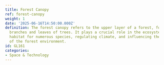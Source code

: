 ```yaml
---
title: Forest Canopy
ref: forest-canopy
weight: 1
date: '2025-06-16T14:50:00.000Z'
definition: The forest canopy refers to the upper layer of a forest, formed by the
  branches and leaves of trees. It plays a crucial role in the ecosystem by providing
  habitat for numerous species, regulating climate, and influencing the overall health
  of the forest environment.
id: GL161
categories:
- Space & Technology
---
```


